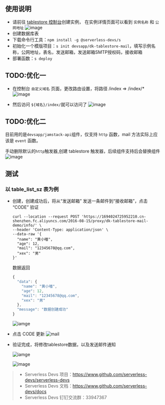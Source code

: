 ## 使用说明

- 请前往 [tablestore 控制台](https://otsnext.console.aliyun.com/)创建实例， 在实例详情页面可以看到 `实例名称` 和 `公网地址`
![image](https://img.alicdn.com/imgextra/i2/O1CN01VF6kv724mMdiMPC9q_!!6000000007433-2-tps-2184-1190.png)
- 创建数据库表
- 下载命令行工具：`npm install -g @serverless-devs/s`
- 初始化一个模版项目：`s init devsapp/dk-tablestore-mail`，填写示例名称，公网地址，表名，发送邮箱，发送邮箱SMTP授权码，接收邮箱
- 部署函数：`s deploy`

## TODO:优化一

- 在控制台 `自定义域名` 页面，更改路由设置，将路径 /index => /index/\*
  ![image](https://img.alicdn.com/imgextra/i4/O1CN01s0xSAU1LCUucIA9OB_!!6000000001263-2-tps-1370-712.png)

- 然后访问 `${域名}/index/`就可以访问了
  ![image](https://img.alicdn.com/imgextra/i1/O1CN01FHp14c1SeA9Mf60i7_!!6000000002271-2-tps-2832-586.png)

## TODO:优化二
目前用的是`devsapp/jamstack-api`组件，仅支持 `http` 函数，mail 方法实际上应该是  `event` 函数。

手动删除默认的`http`触发器,创建 tablestore 触发器，后续组件支持后会替换组件
![image](https://img.alicdn.com/imgextra/i3/O1CN017WP0Go1Twlr8R74VW_!!6000000002447-0-tps-2474-1480.jpg)

## 测试

### 以 table_list_sz 表为例

- 创建，创建成功后，将从“发送邮箱” 发送一条邮件到“接收邮箱”，点击 “CODE” 验证

  ```shell
  curl --location --request POST 'https://1694024725952210.cn-shenzhen.fc.aliyuncs.com/2016-08-15/proxy/dk-tablestore-mail-demo/info/' \
  --header 'Content-Type: application/json' \
  --data-raw '{
    "name": "黄小喵",
    "age": 12,
    "mail": "12345678@qq.com",
    "xex": "男"
  }'
  ```

  数据返回

  ```js
  {
    "data": {
      "name": "黄小喵",
      "age": 12,
      "mail": "12345678@qq.com",
      "xex": "男"
    },
    "message": "数据创建成功"
  }
  ```
  ![iamge](https://img.alicdn.com/imgextra/i3/O1CN01DBfPHM1t4QsR8NTBa_!!6000000005848-0-tps-2786-570.jpg)


- 点击 CODE 更新
![mail](https://img.alicdn.com/imgextra/i2/O1CN01GHFkiE1nJBwbuikdk_!!6000000005068-2-tps-1624-608.png)

 
- 验证完成，将修改tablestore数据，以及发送邮件通知

  ![iamge](https://img.alicdn.com/imgextra/i1/O1CN01cK8WMx22Y31qlbchv_!!6000000007131-0-tps-2806-584.jpg)

  ![image](https://img.alicdn.com/imgextra/i1/O1CN01KfKGnK1Yv0PVNIekZ_!!6000000003120-0-tps-1894-636.jpg)


> - Serverless Devs 项目：https://www.github.com/serverless-devs/serverless-devs
> - Serverless Devs 文档：https://www.github.com/serverless-devs/docs
> - Serverless Devs 钉钉交流群：33947367
